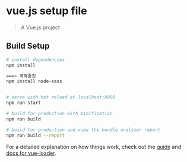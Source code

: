 # vue.js setup file

> A Vue.js project

## Build Setup

``` bash
# install dependencies
npm install

===> 꼭해줄것
npm install node-sass


# serve with hot reload at localhost:8080
npm run start

# build for production with minification
npm run build

# build for production and view the bundle analyzer report
npm run build --report
```

For a detailed explanation on how things work, check out the [guide](http://vuejs-templates.github.io/webpack/) and [docs for vue-loader](http://vuejs.github.io/vue-loader).




